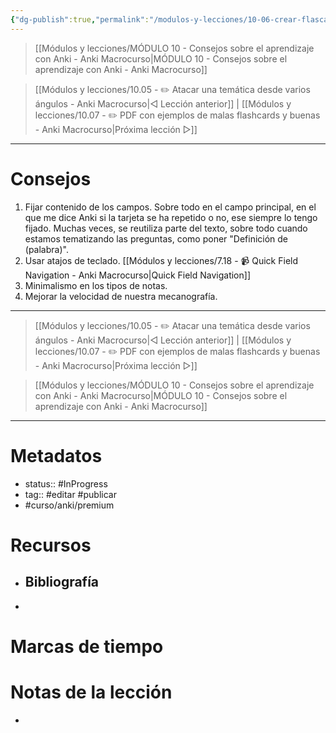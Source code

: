 ```yaml
---
{"dg-publish":true,"permalink":"/modulos-y-lecciones/10-06-crear-flascards-mas-rapidamente-anki-macrocurso/","noteIcon":"","updated":"2024-05-21T22:14:08.883+02:00"}
---
```



> [[Módulos y lecciones/MÓDULO 10 - Consejos sobre el aprendizaje con Anki - Anki Macrocurso\|MÓDULO 10 - Consejos sobre el aprendizaje con Anki - Anki Macrocurso]]

> [[Módulos y lecciones/10.05 - ✏️ Atacar una temática desde varios ángulos - Anki Macrocurso\|◁ Lección anterior]] | [[Módulos y lecciones/10.07 - ✏️ PDF con ejemplos de malas flashcards y buenas - Anki Macrocurso\|Próxima lección ▷]]

---

# Consejos
1. Fijar contenido de los campos. Sobre todo en el campo principal, en el que me dice Anki si la tarjeta se ha repetido o no, ese siempre lo tengo fijado. Muchas veces, se reutiliza parte del texto, sobre todo cuando estamos tematizando las preguntas, como poner "Definición de (palabra)".
2. Usar atajos de teclado. [[Módulos y lecciones/7.18 - 📹 Quick Field Navigation - Anki Macrocurso\|Quick Field Navigation]]
3. Minimalismo en los tipos de notas.
4. Mejorar la velocidad de nuestra mecanografía.


---

> [[Módulos y lecciones/10.05 - ✏️ Atacar una temática desde varios ángulos - Anki Macrocurso\|◁ Lección anterior]] | [[Módulos y lecciones/10.07 - ✏️ PDF con ejemplos de malas flashcards y buenas - Anki Macrocurso\|Próxima lección ▷]]

> [[Módulos y lecciones/MÓDULO 10 - Consejos sobre el aprendizaje con Anki - Anki Macrocurso\|MÓDULO 10 - Consejos sobre el aprendizaje con Anki - Anki Macrocurso]]

---

# Metadatos
- status:: #InProgress  
- tag:: #editar #publicar 
- #curso/anki/premium

# Recursos
- Bibliografía
	- 
- 

# Marcas de tiempo


# Notas de la lección
- 